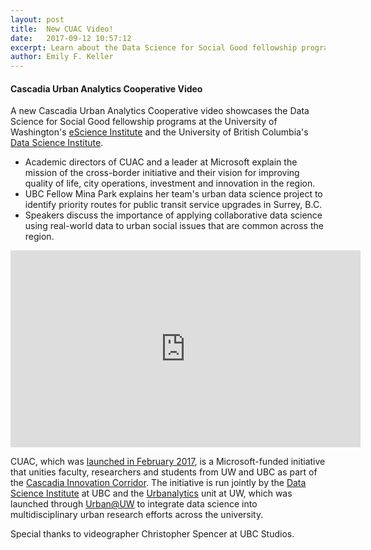 ```yaml
---
layout: post
title:  New CUAC Video!
date:   2017-09-12 10:57:12
excerpt: Learn about the Data Science for Social Good fellowship programs integrated into the Cascadia Urban Analytics Cooperative in a new video.
author: Emily F. Keller
---
```


#### Cascadia Urban Analytics Cooperative Video

A new Cascadia Urban Analytics Cooperative video showcases the Data Science for Social Good fellowship programs at the University of Washington's [eScience Institute](http://escience.washington.edu/) and the University of British Columbia's [Data Science Institute](https://dsi.ubc.ca/).

* Academic directors of CUAC and a leader at Microsoft explain the mission of the cross-border initiative and their vision for improving quality of life, city operations, investment and innovation in the region.
* UBC Fellow Mina Park explains her team's urban data science project to identify priority routes for public transit service upgrades in Surrey, B.C.
* Speakers discuss the importance of applying collaborative data science using real-world data to urban social issues that are common across the region.

<iframe width="560" height="315" src="https://www.youtube.com/embed/RWGm4q0bq6I" frameborder="0" allowfullscreen></iframe>

CUAC, which was [launched in February 2017](http://www.washington.edu/news/2017/02/23/universities-establish-joint-center-to-use-data-for-social-good-in-cascadia-region/), is a Microsoft-funded initiative that unities faculty, researchers and students from UW and UBC as part of the [Cascadia Innovation Corridor](https://news.microsoft.com/2017/09/12/new-partnerships-advance-the-cascadia-innovation-corridor/). The initiative is run jointly by the [Data Science Institute]( https://dsi.ubc.ca/) at UBC and the [Urbanalytics]( http://urbanalytics.uw.edu/) unit at UW, which was launched through [Urban@UW](http://urban.uw.edu/) to integrate data science into multidisciplinary urban research efforts across the university. 

Special thanks to videographer Christopher Spencer at UBC Studios.
